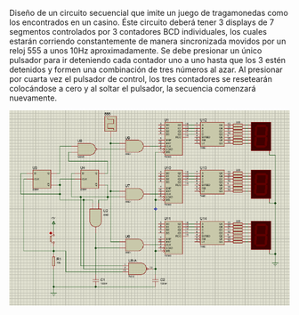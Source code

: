 Diseño de un circuito secuencial que imite un juego de tragamonedas como los encontrados en un casino. Éste
circuito deberá tener 3 displays de 7 segmentos controlados por 3 contadores BCD individuales, los cuales
estarán corriendo constantemente de manera sincronizada movidos por un reloj 555 a unos 10Hz
aproximadamente. Se debe presionar un único pulsador para ir deteniendo cada contador uno a uno hasta que
los 3 estén detenidos y formen una combinación de tres números al azar. Al presionar por cuarta vez el
pulsador de control, los tres contadores se resetearán colocándose a cero y al soltar el pulsador, la secuencia
comenzará nuevamente.

![alt text](./Imagenes/Circuito.PNG)